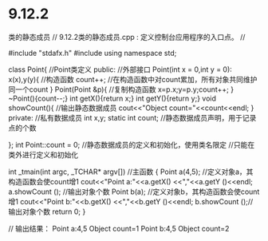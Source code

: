 # 9.12.2
类的静态成员
// 9.12.2类的静态成员.cpp : 定义控制台应用程序的入口点。
//

#include "stdafx.h"
#include<iostream>
using namespace std;

class Point{  //Point类定义
public:  //外部接口
	Point(int x = 0,int y = 0): x(x),y(y){  //构造函数
		count++;  //在构造函数中对count累加，所有对象共同维护同一个count
	}
	Point(Point &p){  //复制构造函数
		x=p.x;y=p.y;count++;
	}
	~Point(){count--;}
	int getX(){return x;}
	int getY(){return y;}
	void showCount(){   //输出静态数据成员
		cout<<"Object count="<<count<<endl;
	}
private:  //私有数据成员
	int x,y;
	static int count; //静态数据成员声明，用于记录点的个数

};
int Point::count = 0; //静态数据成员的定义和初始化，使用类名限定
                  //只能在类外进行定义和初始化

int _tmain(int argc, _TCHAR* argv[]) //主函数
{
	Point a(4,5); //定义对象a，其构造函数会使count增1
	cout<<"Point a:"<<a.getX() <<","<<a.getY ()<<endl;
	a.showCount (); //输出对象个数
	Point b(a); //定义对象b，其构造函数会使count增1
	cout<<"Point b:"<<b.getX() <<","<<b.getY ()<<endl;
	b.showCount ();//输出对象个数
	return 0;
}

//
输出结果：
Point a:4,5
Object count=1
Point b:4,5
Object count=2
